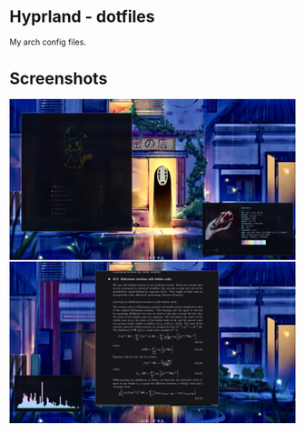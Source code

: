 # Hyprland - dotfiles
My arch config files.

# Screenshots

![screenshots](https://raw.githubusercontent.com/h4pZ/h4rch/master/.config/screenshots/.screenshot.png)
![screenshots](https://raw.githubusercontent.com/h4pZ/h4rch/master/.config/screenshots/.screenshot2.png)
